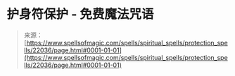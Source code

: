 <!--yml

category: 未分类

date: 2024-06-12 19:06:03

-->

# 护身符保护 - 免费魔法咒语

> 来源：[https://www.spellsofmagic.com/spells/spiritual_spells/protection_spells/22036/page.html#0001-01-01](https://www.spellsofmagic.com/spells/spiritual_spells/protection_spells/22036/page.html#0001-01-01)
